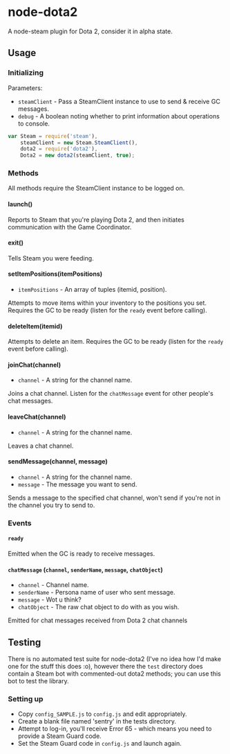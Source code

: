 node-dota2
========

A node-steam plugin for Dota 2, consider it in alpha state.

## Usage

### Initializing
Parameters:
* `steamClient` - Pass a SteamClient instance to use to send & receive GC messages.
* `debug` - A boolean noting whether to print information about operations to console.

```js
var Steam = require('steam'),
    steamClient = new Steam.SteamClient(),
    dota2 = require('dota2'),
    Dota2 = new dota2(steamClient, true);
```

### Methods
All methods require the SteamClient instance to be logged on.

#### launch()

Reports to Steam that you're playing Dota 2, and then initiates communication with the Game Coordinator.

#### exit()

Tells Steam you were feeding.

#### setItemPositions(itemPositions)
* `itemPositions` - An array of tuples (itemid, position).

Attempts to move items within your inventory to the positions you set. Requires the GC to be ready (listen for the `ready` event before calling).

#### deleteItem(itemid)

Attempts to delete an item. Requires the GC to be ready (listen for the `ready` event before calling).

#### joinChat(channel)
* `channel` - A string for the channel name.

Joins a chat channel.  Listen for the `chatMessage` event for other people's chat messages.

#### leaveChat(channel)
* `channel` - A string for the channel name.

Leaves a chat channel.

#### sendMessage(channel, message)
* `channel` - A string for the channel name.
* `message` - The message you want to send.

Sends a message to the specified chat channel, won't send if you're not in the channel you try to send to.

### Events
#### `ready`
Emitted when the GC is ready to receive messages.


#### `chatMessage` (`channel`, `senderName`, `message`, `chatObject`)
* `channel` - Channel name.
* `senderName` - Persona name of user who sent message.
* `message` - Wot u think?
* `chatObject` - The raw chat object to do with as you wish.

Emitted for chat messages received from Dota 2 chat channels

## Testing
There is no automated test suite for node-dota2 (I've no idea how I'd make one for the stuff this does :o), however there the `test` directory does contain a Steam bot with commented-out dota2 methods; you can use this bot to test the library.

### Setting up
* Copy `config_SAMPLE.js` to `config.js` and edit appropriately.
* Create a blank file named 'sentry' in the tests directory.
* Attempt to log-in, you'll receive Error 65 - which means you need to provide a Steam Guard code.
* Set the Steam Guard code in `config.js` and launch again.